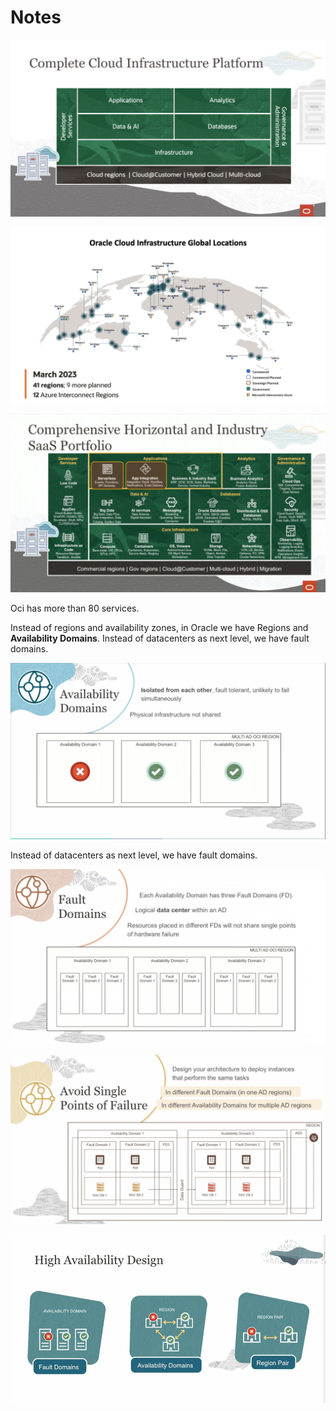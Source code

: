 


# Notes



![Complete Oracle Cloud Infraestructure](img/oci_1.png)


![Global locations: Oracle Cloud Infraestructure](img/oci_2.png)



![Global locations: Oracle Cloud Infraestructure](img/oci_3.png)


Oci has more than 80 services.

Instead of regions and availability zones, in Oracle we have Regions and **Availability Domains**. Instead of datacenters as next level, we have fault domains.

![Global locations: Oracle Cloud Infraestructure](img/oci_4.png)

Instead of datacenters as next level, we have fault domains.

![Global locations: Oracle Cloud Infraestructure](img/oci_5.png)


![Global locations: Oracle Cloud Infraestructure](img/oci_6.png)

![Global locations: Oracle Cloud Infraestructure](img/oci_7.png)
